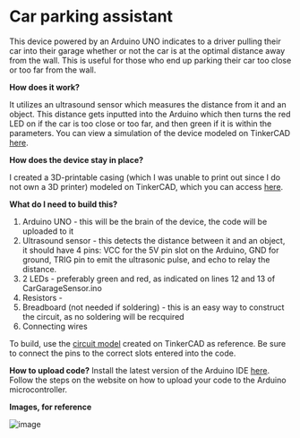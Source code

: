 # Car parking assistant
This device powered by an Arduino UNO indicates to a driver pulling their car into their garage whether or not the car is at the optimal distance away from the wall. This is useful for those who end up parking their car too close or too far from the wall. 

**How does it work?**

It utilizes an ultrasound sensor which measures the distance from it and an object. This distance gets inputted into the Arduino which then turns the red LED on if the car is too close or too far, and then green if it is within the parameters. You can view a simulation of the device modeled on TinkerCAD [here](https://www.tinkercad.com/things/2toZZJSoFDk?sharecode=97M60Nq6YuQQrO4HUmyi_nO_-DMpVHXphq0bTZKNmiw).

**How does the device stay in place?**

I created a 3D-printable casing (which I was unable to print out since I do not own a 3D printer) modeled on TinkerCAD, which you can access [here](https://www.tinkercad.com/things/hJcChkxhXvL?sharecode=aITRjixAN7cQRPuH4G3GJycEr_EroiCctwMglTShr14).

**What do I need to build this?**

1. Arduino UNO - this will be the brain of the device, the code will be uploaded to it
2. Ultrasound sensor - this detects the distance between it and an object, it should have 4 pins: VCC for the 5V pin slot on the Arduino, GND for ground, TRIG pin to emit the ultrasonic pulse, and echo to relay the distance.
3. 2 LEDs - preferably green and red, as indicated on lines 12 and 13 of CarGarageSensor.ino
4. Resistors -
5. Breadboard (not needed if soldering) - this is an easy way to construct the circuit, as no soldering will be recquired
6. Connecting wires

To build, use the [circuit model](https://www.tinkercad.com/things/2toZZJSoFDk?sharecode=97M60Nq6YuQQrO4HUmyi_nO_-DMpVHXphq0bTZKNmiw) created on TinkerCAD as reference. Be sure to connect the pins to the correct slots entered into the code.

**How to upload code?**
Install the latest version of the Arduino IDE [here](https://www.arduino.cc/en/software). Follow the steps on the website on how to upload your code to the Arduino microcontroller.

**Images, for reference**

![image](https://github.com/kvaikunthan/perfect-park-garage/assets/66136428/a6dad2a3-9a15-4cd1-a206-7038c9fb647d)
